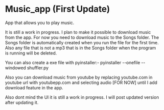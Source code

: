 # Music_app (First Update)
App that allows you to play music.


It is still a work in progress.
I plan to make it possible to download music from the app.
For now you need to download music to the Songs folder. The Songs folder is automatically created when you run the file for the first time.
Also any file that is not a mp3 that is in the Songs folder when the program is running will be deleted.

You can also create a exe file with pyinstaller:- pyinstaller --onefile --windowed shuffler.py



Also you can download music from youtube by replacing youtube.com in youtube url with youtubepp.com and selecting audio [FOR NOW] until I add download feature in the app.

Also dont mind the UI it is still a work in progress.
I will post updated version after updating it.

